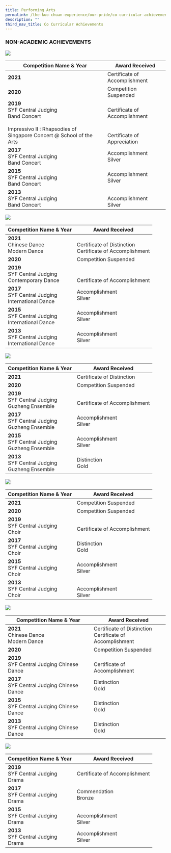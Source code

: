 ```yaml
---
title: Performing Arts
permalink: /the-kuo-chuan-experience/our-pride/co-curricular-achievements/performing-arts/
description: ""
third_nav_title: Co Curricular Achievements
---
```

### NON-ACADEMIC ACHIEVEMENTS

![](/images/The%20Kuo%20Chuan%20Experience/Our%20Pride/Co%20Curricular%20achievements/symphonic%20band.jpg)



<table>
<thead>
  <tr>
    <th>Competition Name &amp; Year</th>
    <th>Award Received</th>
  </tr>
</thead>
<tbody>
  <tr>
    <td> <b>2021</b></td>
    <td> Certificate of Accomplishment</td>
  </tr>
  <tr>
    <td> <b>2020</b></td>
    <td> Competition Suspended</td>
  </tr>
  <tr>
    <td> <b>2019</b><br>SYF Central Judging<br>Band Concert<br><br>Impressivo II : Rhapsodies of Singapore Concert @ School of the Arts</td>
    <td> <br>Certificate of Accomplishment<br><br><br>Certificate of Appreciation</td>
  </tr>
  <tr>
    <td><b>2017</b><br>SYF Central Judging <br>Band Concert </td>
    <td>Accomplishment <br>Silver </td>
  </tr>
  <tr>
    <td><b>2015</b><br>SYF Central Judging <br>Band Concert</td>
    <td>Accomplishment <br>Silver</td>
  </tr>
  <tr>
    <td> <b>2013</b><br>SYF Central Judging <br>Band Concert</td>
    <td> <br>Accomplishment <br>Silver</td>
  </tr>
</tbody>
</table>


![](/images/The%20Kuo%20Chuan%20Experience/Our%20Pride/Co%20Curricular%20achievements/DanceEnsemble.jpg)

<table>
<thead>
  <tr>
    <th>Competition Name &amp; Year</th>
    <th>Award Received</th>
  </tr>
</thead>
<tbody>
  <tr>
    <td> <b>2021</b><br>Chinese Dance<br>Modern Dance</td>
    <td> <br>Certificate of Distinction<br>Certificate of Accomplishment</td>
  </tr>
  <tr>
    <td> <b>2020</b></td>
    <td> Competition Suspended</td>
  </tr>
  <tr>
    <td> <b>2019</b><br>SYF Central Judging<br>Contemporary Dance</td>
    <td> <br><br>Certificate of Accomplishment</td>
  </tr>
  <tr>
    <td><b>2017</b> <br>SYF Central Judging <br>International Dance</td>
    <td>Accomplishment<br>Silver </td>
  </tr>
  <tr>
    <td><b>2015</b><br>SYF Central Judging <br>International Dance</td>
    <td>Accomplishment<br>Silver</td>
  </tr>
  <tr>
    <td> <b>2013</b><br>SYF Central Judging <br>International Dance</td>
    <td> Accomplishment<br>Silver</td>
  </tr>
</tbody>
</table>

![](/images/The%20Kuo%20Chuan%20Experience/Our%20Pride/Co%20Curricular%20achievements/guzheng%20ensemble.jpg)

<table>
<thead>
  <tr>
    <th>Competition Name &amp; Year</th>
    <th>Award Received</th>
  </tr>
</thead>
<tbody>
  <tr>
    <td> <b>2021</b></td>
    <td> Certificate of Distinction</td>
  </tr>
  <tr>
    <td> <b>2020</b></td>
    <td> Competition Suspended</td>
  </tr>
  <tr>
    <td> <b>2019</b><br>SYF Central Judging<br>Guzheng Ensemble<br></td>
    <td> <br>Certificate of Accomplishment</td>
  </tr>
  <tr>
    <td><b>2017</b><br>SYF Central Judging<br>Guzheng Ensemble</td>
    <td>Accomplishment<br>Silver</td>
  </tr>
  <tr>
    <td><b>2015</b><br>SYF Central Judging<br>Guzheng Ensemble</td>
    <td>Accomplishment<br>Silver </td>
  </tr>
  <tr>
    <td><b>2013</b><br>SYF Central Judging<br>Guzheng Ensemble</td>
    <td>Distinction <br>Gold </td>
  </tr>
</tbody>
</table>

![](/images/The%20Kuo%20Chuan%20Experience/Our%20Pride/Co%20Curricular%20achievements/Choir.jpg)

<table>
<thead>
  <tr>
    <th>Competition Name &amp; Year</th>
    <th>Award Received</th>
  </tr>
</thead>
<tbody>
  <tr>
    <td> <b>2021</b></td>
    <td> Competition Suspended</td>
  </tr>
  <tr>
    <td> <b>2020</b></td>
    <td> Competition Suspended </td>
  </tr>
  <tr>
    <td> <b>2019</b><br>SYF Central Judging<br>Choir</td>
    <td> <br>Certificate of Accomplishment</td>
  </tr>
  <tr>
    <td><b>2017</b><br>SYF Central Judging<br>Choir</td>
    <td>Distinction <br>Gold</td>
  </tr>
  <tr>
    <td><b>2015</b><br>SYF Central Judging<br>Choir</td>
    <td>Accomplishment <br>Silver</td>
  </tr>
  <tr>
    <td><b>2013</b><br>SYF Central Judging<br>Choir</td>
    <td><br>Accomplishment <br>Silver</td>
  </tr>
</tbody>
</table>

![](/images/The%20Kuo%20Chuan%20Experience/Our%20Pride/Co%20Curricular%20achievements/DanceEnsemble.jpg)

<table>
<thead>
  <tr>
    <th>Competition Name &amp; Year</th>
    <th>Award Received</th>
  </tr>
</thead>
<tbody>
  <tr>
    <td> <b>2021</b><br>Chinese Dance<br>Modern Dance</td>
    <td> Certificate of Distinction<br>Certificate of Accomplishment</td>
  </tr>
  <tr>
    <td> <b>2020</b></td>
    <td> Competition Suspended</td>
  </tr>
  <tr>
    <td> <b>2019</b><br>SYF Central Judging Chinese Dance</td>
    <td> <br>Certificate of Accomplishment</td>
  </tr>
  <tr>
    <td><b>2017</b><br>SYF Central Judging Chinese Dance </td>
    <td>Distinction<br>Gold </td>
  </tr>
  <tr>
    <td><b>2015</b><br>SYF Central Judging Chinese Dance</td>
    <td>Distinction<br>Gold</td>
  </tr>
  <tr>
    <td><b>2013</b><br>SYF Central Judging Chinese Dance</td>
    <td>Distinction<br>Gold</td>
  </tr>
</tbody>
</table>

![](/images/The%20Kuo%20Chuan%20Experience/Our%20Pride/Co%20Curricular%20achievements/drama.jpg)

<table>
<thead>
  <tr>
    <th>Competition Name &amp; Year</th>
    <th>Award Received</th>
  </tr>
</thead>
<tbody>
  <tr>
    <td> <b>2019</b><br>SYF Central Judging <br>Drama<br></td>
    <td> Certificate of Accomplishment</td>
  </tr>
  <tr>
    <td><b>2017</b><br>SYF Central Judging<br>Drama</td>
    <td>Commendation<br>Bronze</td>
  </tr>
  <tr>
    <td><b>2015</b><br>SYF Central Judging <br>Drama</td>
    <td> <br>Accomplishment<br>Silver</td>
  </tr>
  <tr>
    <td><b>2013</b><br>SYF Central Judging <br>Drama</td>
    <td>Accomplishment<br>Silver</td>
  </tr>
</tbody>
</table>